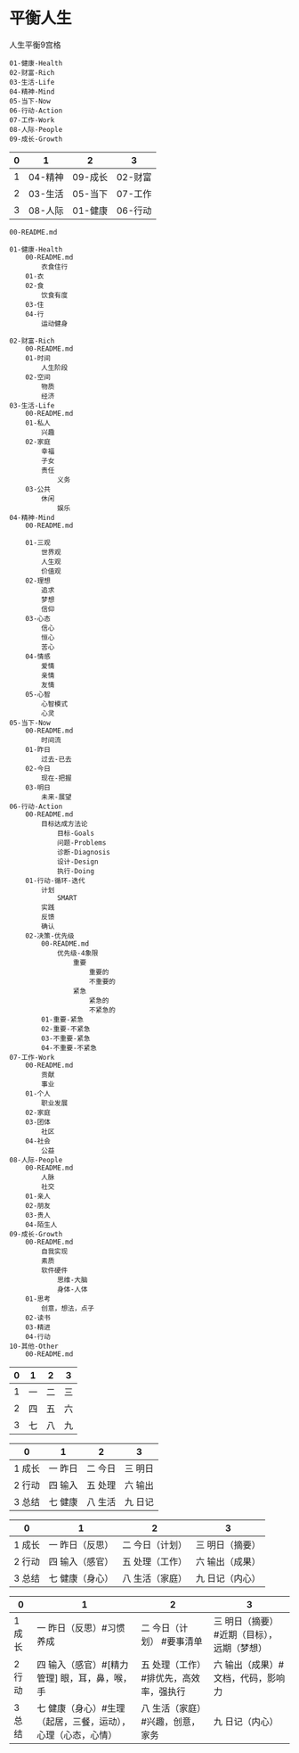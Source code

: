 平衡人生
=======

人生平衡9宫格

```
01-健康-Health
02-财富-Rich
03-生活-Life
04-精神-Mind
05-当下-Now
06-行动-Action
07-工作-Work
08-人际-People
09-成长-Growth
```

| 0 | 1 | 2 | 3 |
| - | -- | - | - |
| 1 | 04-精神 | 09-成长 | 02-财富 |
| 2 | 03-生活 | 05-当下 | 07-工作 |
| 3 | 08-人际 | 01-健康 | 06-行动 |

```
00-README.md

01-健康-Health
	00-README.md
		衣食住行
	01-衣
	02-食
		饮食有度
	03-住
	04-行
		运动健身

02-财富-Rich
	00-README.md
	01-时间
		人生阶段
	02-空间
		物质
		经济
03-生活-Life
	00-README.md
	01-私人
		兴趣
	02-家庭
		幸福
		子女
		责任
			义务
	03-公共
		休闲
			娱乐
04-精神-Mind
	00-README.md

	01-三观
		世界观
		人生观
		价值观
	02-理想
		追求
		梦想
		信仰
	03-心态
		信心
		恒心
		苦心
	04-情感
		爱情
		亲情
		友情
	05-心智
		心智模式
		心灵
05-当下-Now
	00-README.md
		时间流
	01-昨日
		过去-已去
	02-今日
		现在-把握
	03-明日
		未来-展望
06-行动-Action
	00-README.md
		目标达成方法论
			目标-Goals
			问题-Problems
			诊断-Diagnosis
			设计-Design
			执行-Doing
	01-行动-循环-迭代
		计划
			SMART
		实践
		反馈
		确认
	02-决策-优先级
		00-README.md
			优先级-4象限
				重要
					重要的
					不重要的
				紧急
					紧急的
					不紧急的
		01-重要-紧急
		02-重要-不紧急
		03-不重要-紧急
		04-不重要-不紧急
07-工作-Work
	00-README.md
		贡献
		事业
	01-个人
		职业发展
	02-家庭
	03-团体
		社区
	04-社会
		公益
08-人际-People
	00-README.md
		人脉
		社交
	01-亲人
	02-朋友
	03-贵人
	04-陌生人
09-成长-Growth
	00-README.md
		自我实现
		素质
		软件硬件
			思维-大脑
			身体-人体
	01-思考
		创意，想法，点子
	02-读书
	03-精进
	04-行动
10-其他-Other
	00-README.md

```




























| 0 | 1 | 2 | 3 |
| - | -- | - | - |
| 1 | 一 | 二 | 三 |
| 2 | 四 | 五 | 六 |
| 3 | 七 | 八 | 九 |

| 0 | 1 | 2 | 3 |
| - | -- | - | - |
| 1 成长 | 一 昨日 | 二 今日 | 三 明日 |
| 2 行动 | 四 输入 | 五 处理 | 六 输出 |
| 3 总结 | 七 健康 | 八 生活 | 九 日记 |

| 0 | 1 | 2 | 3 |
| - | -- | - | - |
| 1 成长 | 一 昨日（反思） | 二 今日（计划） | 三 明日（摘要） |
| 2 行动 | 四 输入（感官） | 五 处理（工作） | 六 输出（成果）|
| 3 总结 | 七 健康（身心） | 八 生活（家庭） | 九 日记（内心） |

| 0 | 1 | 2 | 3 |
| - | -- | - | - |
| 1 成长 | 一 昨日（反思）#习惯养成 | 二 今日（计划） #要事清单| 三 明日（摘要） #近期（目标），远期（梦想）|
| 2 行动 | 四 输入（感官）#[精力管理] 眼，耳，鼻，喉，手 | 五 处理（工作）#排优先，高效率，强执行 | 六 输出（成果）#文档，代码，影响力|
| 3 总结 | 七 健康（身心）#生理（起居，三餐，运动），心理（心态，心情） | 八 生活（家庭）#兴趣，创意，家务 | 九 日记（内心） |
